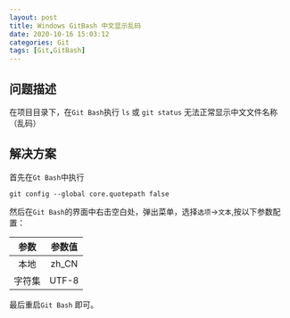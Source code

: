 ```yaml
---
layout: post
title: Windows GitBash 中文显示乱码
date: 2020-10-16 15:03:12
categories: Git
tags: [Git,GitBash]
---
```


## 问题描述

在项目目录下，在`Git Bash`执行 `ls` 或 `git status` 无法正常显示中文文件名称（乱码）

## 解决方案

首先在`Gt Bash`中执行
```
git config --global core.quotepath false
```

然后在`Git Bash`的界面中右击空白处，弹出菜单，选择`选项`->`文本`,按以下参数配置：

|参数|参数值|
|:---:|:---:|
|本地|zh_CN|
|字符集|UTF-8|


最后重启`Git Bash` 即可。
